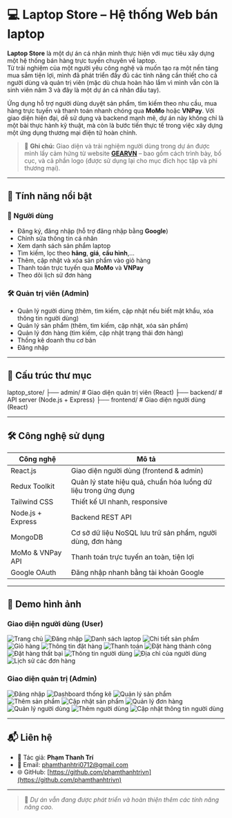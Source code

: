 # 💻 Laptop Store – Hệ thống Web bán laptop

**Laptop Store** là một dự án cá nhân mình thực hiện với mục tiêu xây dựng một hệ thống bán hàng trực tuyến chuyên về laptop.  
Từ trải nghiệm của một người yêu công nghệ và muốn tạo ra một nền tảng mua sắm tiện lợi, mình đã phát triển đầy đủ các tính 
năng cần thiết cho cả người dùng và quản trị viên (mặc dù chưa hoàn hảo lắm vì mình vẫn còn là sinh viên năm 3 và đây là một 
dự án cá nhân đầu tay).

Ứng dụng hỗ trợ người dùng duyệt sản phẩm, tìm kiếm theo nhu cầu, mua hàng trực tuyến và thanh toán nhanh chóng qua **MoMo** 
hoặc **VNPay**. Với giao diện hiện đại, dễ sử dụng và backend mạnh mẽ, dự án này không chỉ là một bài thực hành kỹ thuật, 
mà còn là bước tiến thực tế trong việc xây dựng một ứng dụng thương mại điện tử hoàn chỉnh.

> 📝 **Ghi chú:** Giao diện và trải nghiệm người dùng trong dự án được mình lấy cảm hứng từ website **[GEARVN](https://gearvn.com)** – bao gồm cách trình bày, bố cục, và cả phần logo (được sử dụng lại cho mục đích học tập và phi thương mại).


---

## 🚀 Tính năng nổi bật

### 👤 Người dùng
- Đăng ký, đăng nhập (hỗ trợ đăng nhập bằng **Google**)
- Chỉnh sửa thông tin cá nhân
- Xem danh sách sản phẩm laptop
- Tìm kiếm, lọc theo **hãng**, **giá**, **cấu hình**,...
- Thêm, cập nhật và xóa sản phẩm vào giỏ hàng
- Thanh toán trực tuyến qua **MoMo** và **VNPay**
- Theo dõi lịch sử đơn hàng

### 🛠️ Quản trị viên (Admin)
- Quản lý người dùng (thêm, tìm kiếm, cập nhật nếu biết mật khẩu, xóa thông tin người dùng)
- Quản lý sản phẩm (thêm, tìm kiếm, cập nhật, xóa sản phẩm)
- Quản lý đơn hàng (tìm kiếm, cập nhật trạng thái đơn hàng)
- Thống kê doanh thu cơ bản
- Đăng nhập

---

## 📁 Cấu trúc thư mục

laptop_store/
├── admin/ # Giao diện quản trị viên (React)
├── backend/ # API server (Node.js + Express)
├── frontend/ # Giao diện người dùng (React)

---

## 🛠️ Công nghệ sử dụng

| Công nghệ           | Mô tả                                                          |
|--------------------|----------------------------------------------------------------|
| React.js           | Giao diện người dùng (frontend & admin)                        |
| Redux Toolkit      | Quản lý state hiệu quả, chuẩn hóa luồng dữ liệu trong ứng dụng |
| Tailwind CSS       | Thiết kế UI nhanh, responsive                                   |
| Node.js + Express  | Backend REST API                                               |
| MongoDB            | Cơ sở dữ liệu NoSQL lưu trữ sản phẩm, người dùng, đơn hàng     |
| MoMo & VNPay API   | Thanh toán trực tuyến an toàn, tiện lợi                         |
| Google OAuth       | Đăng nhập nhanh bằng tài khoản Google                           |

---

## 📸 Demo hình ảnh

### Giao diện người dùng (User)
![Trang chủ](assets/user/user-home.png)
![Đăng nhập](assets/user/user-login.png)
![Danh sách laptop](assets/user/user-products.png)
![Chi tiết sản phẩm](assets/user/user-product-detail.png)
![Giỏ hàng](assets/user/user-cart.png)
![Thông tin đặt hàng](assets/user/user-order-info.png)
![Thanh toán](assets/user/user-payment.png)
![Đặt hàng thành công](assets/user/user-order-complete.png)
![Đặt hàng thất bại](assets/user/user-payment-failed.png)
![Thông tin người dùng](assets/user/user-info.png)
![Địa chỉ của người dùng](assets/user/user-address-info.png)
![Lịch sử các đơn hàng](assets/user/user-order-history.png)

### Giao diện quản trị (Admin)
![Đăng nhập](assets/admin/admin-login.png)
![Dashboard thống kê](assets/admin/admin-dashboard.png)
![Quản lý sản phẩm](assets/admin/admin-products.png)
![Thêm sản phẩm](assets/admin/admin-add-product.png)
![Cập nhật sản phẩm](assets/admin/admin-update-product.png)
![Quản lý đơn hàng](assets/admin/admin-orders.png)
![Quản lý người dùng](assets/admin/admin-users.png)
![Thêm người dùng](assets/admin/admin-add-user.png)
![Cập nhật thông tin người dùng](assets/admin/admin-update-user.png)

---

## 📬 Liên hệ

- 👤 Tác giả: **Phạm Thanh Trí**  
- 📧 Email: [phamthanhtri0712@gmail.com](mailto:phamthanhtri0712@gmail.com)  
- 🌐 GitHub: [https://github.com/phamthanhtrivn](https://github.com/phamthanhtrivn)

---

> 🔧 *Dự án vẫn đang được phát triển và hoàn thiện thêm các tính năng nâng cao.*
